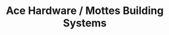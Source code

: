 ---
title: "Ace Hardware / Mottes Building Systems"
url: /gwinn/ace-hardware-mottes-building-systems/
shop: Baumarkt
---